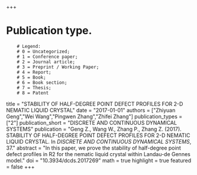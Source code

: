 +++
# Publication type.
        # Legend: 
        # 0 = Uncategorized; 
        # 1 = Conference paper; 
        # 2 = Journal article;
        # 3 = Preprint / Working Paper; 
        # 4 = Report; 
        # 5 = Book; 
        # 6 = Book section;
        # 7 = Thesis; 
        # 8 = Patent
title = "STABILITY OF HALF-DEGREE POINT DEFECT PROFILES FOR 2-D NEMATIC LIQUID CRYSTAL"
date = "2017-01-01"
authors = ["Zhiyuan Geng","Wei Wang","Pingwen Zhang","Zhifei Zhang"]
publication_types = ["2"]
publication_short = "DISCRETE AND CONTINUOUS DYNAMICAL SYSTEMS"
publication = "Geng Z., Wang W., Zhang P., Zhang Z. (2017). STABILITY OF HALF-DEGREE POINT DEFECT PROFILES FOR 2-D NEMATIC LIQUID CRYSTAL. In _DISCRETE AND CONTINUOUS DYNAMICAL SYSTEMS_, 37."
abstract = "In this paper, we prove the stability of half-degree point defect profiles in R2 for the nematic liquid crystal within Landau-de Gennes model."
doi = "10.3934/dcds.2017269"
math = true
highlight = true
featured = false
+++